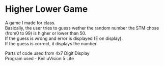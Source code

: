 # Higher Lower Game
A game I made for class.  
Basically, the user tries to guess wether the random number the STM chose (from0 to 99) is higher or lower than 50.  
If the guess is wrong and error is displayed (E on display).  
If the guess is correct, it displays the number.  
  
Parts of code used from 4x7 Digit Display  
Program used - Keil uVision 5 Lite
